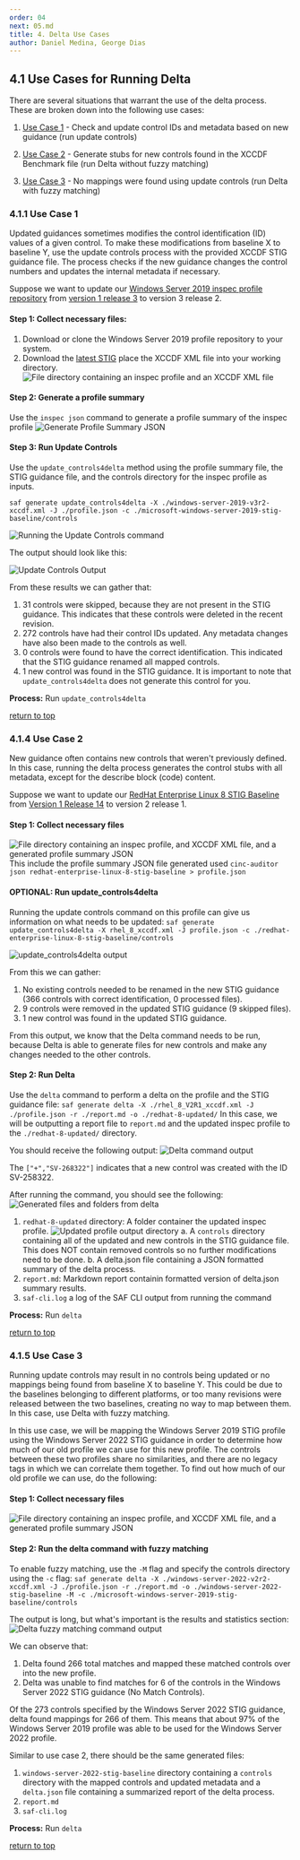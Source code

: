 ```yaml
---
order: 04
next: 05.md
title: 4. Delta Use Cases
author: Daniel Medina, George Dias
---
```


## 4.1 Use Cases for Running Delta

There are several situations that warrant the use of the delta process. These are broken down into the following use cases:

1. [Use Case 1](#411-use-case-1) - Check and update control IDs and metadata based on new guidance (run update controls)

3. [Use Case 2](#415-use-case-2) - Generate stubs for new controls found in the XCCDF Benchmark file (run Delta without fuzzy matching)

4. [Use Case 3](#414-use-case-3) - No mappings were found using update controls (run Delta with fuzzy matching)



### 4.1.1 Use Case 1

Updated guidances sometimes modifies the control identification (ID) values of a given control. To make these modifications from baseline X to baseline Y, use the update controls process with the provided XCCDF STIG guidance file. The process checks if the new guidance changes the control numbers and updates the internal metadata if necessary.

Suppose we want to update our [Windows Server 2019 inspec profile repository](https://github.com/mitre/microsoft-windows-server-2019-stig-baseline/) from [version 1 release 3](https://github.com/mitre/microsoft-windows-server-2019-stig-baseline/releases/tag/1.3.0) to version 3 release 2.

#### Step 1: Collect necessary files:
1. Download or clone the Windows Server 2019 profile repository to your system.
2. Download the [latest STIG](https://public.cyber.mil/stigs/downloads/) place the XCCDF XML file into your working directory.
![File directory containing an inspec profile and an XCCDF XML file](../../assets/img/Delta_Class/Delta_Files_1.png)

#### Step 2: Generate a profile summary
Use the `inspec json` command to generate a profile summary of the inspec profile
![Generate Profile Summary JSON](../../assets/img/Delta_Class/use_case_1-1.gif)


#### Step 3: Run Update Controls
Use the `update_controls4delta` method using the profile summary file, the STIG guidance file, and the controls directory for the inspec profile as inputs.
```
saf generate update_controls4delta -X ./windows-server-2019-v3r2-xccdf.xml -J ./profile.json -c ./microsoft-windows-server-2019-stig-baseline/controls
```
![Running the Update Controls command](../../assets/img/Delta_Class/use_case_1-2.gif)

The output should look like this:

![Update Controls Output](../../assets/img/Delta_Class/use_case_1-3.png)

From these results we can gather that:
1. 31 controls were skipped, because they are not present in the STIG guidance. This indicates that these controls were deleted in the recent revision.
2. 272 controls have had their control IDs updated. Any metadata changes have also been made to the controls as well.
3. 0 controls were found to have the correct identification. This indicated that the STIG guidance renamed all mapped controls.
4. 1 new control was found in the STIG guidance. It is important to note that `update_controls4delta` does not generate this control for you.

**Process:** Run `update_controls4delta`

[return to top](#41-use-cases-for-running-delta)

### 4.1.4 Use Case 2

New guidance often contains new controls that weren't previously defined. In this case, running the delta process generates the control stubs with all metadata, except for the describe block (code) content.

Suppose we want to update our [RedHat Enterprise Linux 8 STIG Baseline](https://github.com/mitre/redhat-enterprise-linux-8-stig-baseline) from [Version 1 Release 14](https://github.com/mitre/redhat-enterprise-linux-8-stig-baseline/releases/tag/v1.14.1) to version 2 release 1.

#### Step 1: Collect necessary files
![File directory containing an inspec profile, and XCCDF XML file, and a generated profile summary JSON](../../assets/img/Delta_Class/use_case_2_1.png)
This include the profile summary JSON file generated used `cinc-auditor json redhat-enterprise-linux-8-stig-baseline > profile.json`

#### **OPTIONAL**: Run update_controls4delta
Running the update controls command on this profile can give us information on what needs to be updated:
`saf generate update_controls4delta -X rhel_8_xccdf.xml -J profile.json -c ./redhat-enterprise-linux-8-stig-baseline/controls`

![update_controls4delta output](../../assets/img/Delta_Class/use_case_2_2.png)

From this we can gather:
1. No existing controls needed to be renamed in the new STIG guidance (366 controls with correct identification, 0 processed files).
2. 9 controls were removed in the updated STIG guidance (9 skipped files).
3. 1 new control was found in the updated STIG guidance. 

From this output, we know that the Delta command needs to be run, because Delta is able to generate files for new controls and make any changes needed to the other controls.

#### Step 2: Run Delta

Use the `delta` command to perform a delta on the profile and the STIG guidance file:
`saf generate delta -X ./rhel_8_V2R1_xccdf.xml -J ./profile.json -r ./report.md -o ./redhat-8-updated/`
In this case, we will be outputting a report file to `report.md` and the updated inspec profile to the `./redhat-8-updated/` directory.

You should receive the following output:
![Delta command output](../../assets/img/Delta_Class/use_case_2-3.png)

The `["+","SV-268322"]` indicates that a new control was created with the ID SV-258322.

After running the command, you should see the following:
![Generated files and folders from delta](../../assets/img/Delta_Class/use_case_2-4.png)

1. `redhat-8-updated` directory: A folder container the updated inspec profile.
    ![Updated profile output directory](../../assets/img/Delta_Class/use_case_2-5.png)
    a. A `controls` directory containing all of the updated and new controls in the STIG guidance file. This does NOT contain removed controls so no further modifications need to be done.
    b. A delta.json file containing a JSON formatted summary of the delta process.
2. `report.md`: Markdown report containin formatted version of delta.json summary results.
3. `saf-cli.log` a log of the SAF CLI output from running the command

**Process:** Run `delta`

[return to top](#41-use-cases-for-running-delta)

### 4.1.5 Use Case 3

Running update controls may result in no controls being updated or no mappings being found from baseline X to baseline Y. This could be due to the baselines belonging to different platforms, or too many revisions were released between the two baselines, creating no way to map between them. In this case, use Delta with fuzzy matching.

In this use case, we will be mapping the Windows Server 2019 STIG profile using the Windows Server 2022 STIG guidance in order to determine how much of our old profile we can use for this new profile. The controls between these two profiles share no similarities, and there are no legacy tags in which we can correlate them together. To find out how much of our old profile we can use, do the following:

#### Step 1: Collect necessary files
![File directory containing an inspec profile, and XCCDF XML file, and a generated profile summary JSON](../../assets/img/Delta_Class/use_case_3-1.png)

#### Step 2: Run the delta command with fuzzy matching

To enable fuzzy matching, use the `-M` flag and specify the controls directory using the `-c` flag:
`saf generate delta -X ./windows-server-2022-v2r2-xccdf.xml -J ./profile.json -r ./report.md -o ./windows-server-2022-stig-baseline -M -c ./microsoft-windows-server-2019-stig-baseline/controls`

The output is long, but what's important is the results and statistics section:
![Delta fuzzy matching command output](../../assets/img/Delta_Class/use_case_3-2.png)

We can observe that:
1. Delta found 266 total matches and mapped these matched controls over into the new profile.
2. Delta was unable to find matches for 6 of the controls in the Windows Server 2022 STIG guidance (No Match Controls).

Of the 273 controls specified by the Windows Server 2022 STIG guidance, delta found mappings for 266 of them. This means that about 97% of the Windows Server 2019 profile was able to be used for the Windows Server 2022 profile.

Similar to use case 2, there should be the same generated files:
1. `windows-server-2022-stig-baseline` directory containing a `controls` directory with the mapped controls and updated metadata and a `delta.json` file containing a summarized report of the delta process.
2. `report.md`
3. `saf-cli.log`


**Process:** Run `delta`

[return to top](#41-use-cases-for-running-delta)
